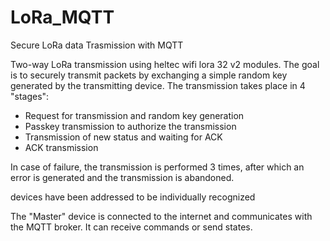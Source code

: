 # LoRa_MQTT
Secure LoRa data Trasmission with MQTT 

Two-way LoRa transmission using heltec wifi lora 32 v2 modules.
The goal is to securely transmit packets by exchanging a simple random key generated by the transmitting device.
The transmission takes place in 4 "stages":
- Request for transmission and random key generation
- Passkey transmission to authorize the transmission
- Transmission of new status and waiting for ACK
- ACK transmission

In case of failure, the transmission is performed 3 times, after which an error is generated and the transmission is abandoned.

devices have been addressed to be individually recognized

The "Master" device is connected to the internet and communicates with the MQTT broker. It can receive commands or send states.


